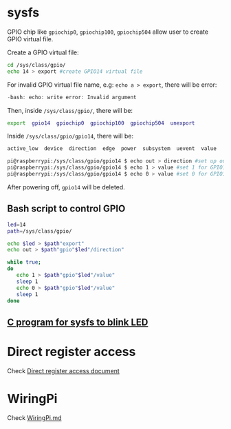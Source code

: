 # sysfs

GPIO chip like ``gpiochip0``, ``gpiochip100``, ``gpiochip504`` allow user to create GPIO virtual file.

Create a GPIO virtual file:

```sh
cd /sys/class/gpio/
echo 14 > export #create GPIO14 virtual file
```

For invalid GPIO virtual file name, e.g: ``echo a > export``, there will be error:

```c
-bash: echo: write error: Invalid argument
```

Then, inside ``/sys/class/gpio/``, there will be:

```sh
export  gpio14  gpiochip0  gpiochip100  gpiochip504  unexport
```

Inside ``/sys/class/gpio/gpio14``, there will be:

```sh
active_low  device  direction  edge  power  subsystem  uevent  value
```

```sh
pi@raspberrypi:/sys/class/gpio/gpio14 $ echo out > direction #set up output for gpio14
pi@raspberrypi:/sys/class/gpio/gpio14 $ echo 1 > value #set 1 for GPIO14
pi@raspberrypi:/sys/class/gpio/gpio14 $ echo 0 > value #set 0 for GPIO14
```

After powering off, ``gpio14`` will be deleted.

## Bash script to control GPIO

```sh
led=14
path=/sys/class/gpio/

echo $led > $path"export"
echo out > $path"gpio"$led"/direction"

while true;
do
   echo 1 > $path"gpio"$led"/value"
   sleep 1
   echo 0 > $path"gpio"$led"/value"
   sleep 1
done
```

## [C program for sysfs to blink LED](sysfs_blink_led.c)

# Direct register access

Check [Direct register access document](Direct%20register%20access.md)

# WiringPi

Check [WiringPi.md](https://github.com/TranPhucVinh/Raspberry-Pi-C/blob/main/Physical%20layer/GPIO/WiringPi.md)